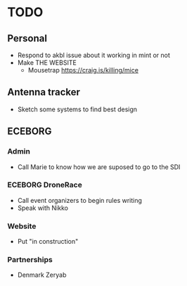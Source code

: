 # TODO

## Personal
- Respond to akbl issue about it working in mint or not
- Make THE WEBSITE
    + Mousetrap https://craig.is/killing/mice

## Antenna tracker
- Sketch some systems to find best design

## ECEBORG

### Admin
- Call Marie to know how we are suposed to go to the SDI

### ECEBORG DroneRace
- Call event organizers to begin rules writing
- Speak with Nikko

### Website
- Put "in construction"

### Partnerships
- Denmark Zeryab
